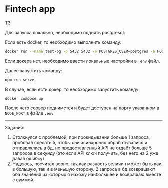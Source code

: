 # Fintech app
[ТЗ](https://telegra.ph/TZ-backend-Nodejs-01-24)

Для запуска локально, необходимо поднять postgresql:

Если есть docker, то необходимо выполнить команду:
```bash
docker run --name test-pg -p 5432:5432 -e POSTGRES_USER=postgres -e POSTGRES_PASSWORD=postgres -e POSTGRES_DB=postgres --restart unless-stopped -d postgres:16
```

Если докера нет, необходимо ввести локальные настройки в `.env` файл.

Далее запустить команду:
```bash
npm run serve
```

В случае, если есть докер, то необходимо запустить команду: 
```
docker compose up
```

После чего сервер поднимется и будет доступен на порту указанном в `NODE_PORT` в файле `.env`

------

Задания: 
1. Столкнулся с проблемой, при прокидывании больше 1 запроса, пробовал сделать 5, чтобы они асинхронно обрабатывались и отправлялись
в бд, но предоставленный API не отдаёт больше 5 запросов в секунду (это если API ключ получить, без него на 2 уже давал ошибку)
2. Надеюсь, посчитал верно, так как разность величин может быть как в большую, так и в меньшую сторону. 
2 запроса в бд возвращают оба значения из которых я нахожу наибольшее и возвращаю вместе с суммой.